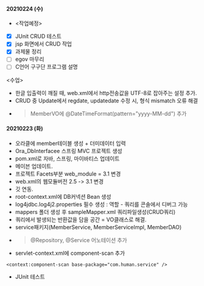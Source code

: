 #### 20210224 (수)
- <작업예정>
- [x] JUnit CRUD 테스트
- [X] jsp 화면에서 CRUD 작업
- [X] 과제물 정리
- [ ] egov 마무리
- [ ] C언어 구구단 프로그램 설명

<수업>
- 한글 입출력이 깨질 때, web.xml에서 http전송값을 UTF-8로 잡아주는 설정 추가.
- CRUD 중 Update에서 regdate, updatedate 수정 시, 형식 mismatch 오류 해결
- > MemberVO에  @DateTimeFormat(pattern="yyyy-MM-dd") 추가

#### 20210223 (화)
- 오라클에 member테이블 생성 + 더미데이터 입력
- Ora_DbInterfacee 스프링 MVC 프로젝트 생성
- pom.xml로 자바, 스프링, 마이바티스 업데이트 
- 메이븐 업데이트.
- 프로젝트 Facets부분 web_module = 3.1 변경
- web.xml의 웹모듈버전 2.5 -> 3.1 변경
- 깃 연동.
- root-context.xml에 DB커넥션 Bean 생성
- log4jdbc.log4j2.properties 필수 생성 : 역할 - 쿼리를 콘솔에서 디버그 가능
- mappers 폴더 생성 후 sampleMapper.xml 쿼리파일생성(CRUD쿼리)
- 쿼리에서 발생되는 반환값을 담을 공간 = VO클래스로 해결.
- service패키지(MemberService, MemberServiceImpl, MemberDAO)
- > @Repository, @Service 어노테이션 추가
- servlet-context.xml에 component-scan 추가

```
<context:component-scan base-package="com.human.service" />
```
- JUnit 테스트 
